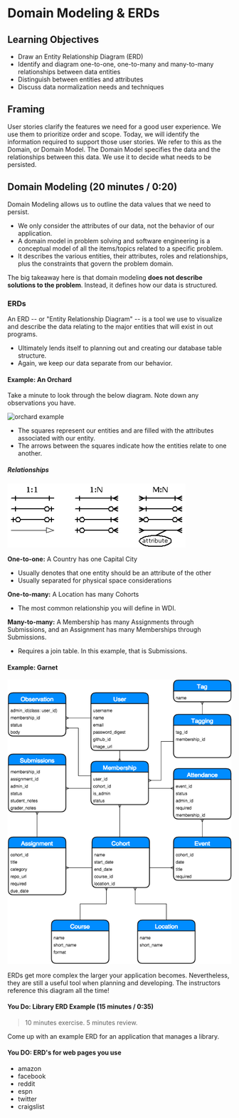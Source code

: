 # Domain Modeling & ERDs

## Learning Objectives

- Draw an Entity Relationship Diagram (ERD)
- Identify and diagram one-to-one, one-to-many and many-to-many relationships between data entities
- Distinguish between entities and attributes
- Discuss data normalization needs and techniques

## Framing

User stories clarify the features we need for a good user experience. We use
them to prioritize order and scope. Today, we will identify the information
required to support those user stories.  We refer to this as the Domain, or
Domain Model. The Domain Model specifies the data and the relationships between
this data. We use it to decide what needs to be persisted.

## Domain Modeling (20 minutes / 0:20)

Domain Modeling allows us to outline the data values that we need to persist.
- We only consider the attributes of our data, not the behavior of our application.
- A domain model in problem solving and software engineering is a conceptual
model of all the items/topics related to a specific problem.
- It describes the various entities, their attributes, roles and relationships,
plus the constraints that govern the problem domain.

The big takeaway here is that domain modeling **does not describe solutions to the problem**. Instead, it defines how our data is structured.

### ERDs

An ERD -- or "Entity Relationship Diagram" -- is a tool we use to visualize and describe the data relating to the
major entities that will exist in out programs.
- Ultimately lends itself to planning out and creating our database table
structure.
- Again, we keep our data separate from our behavior.

#### Example: An Orchard

Take a minute to look through the below diagram. Note down any observations you have.

![orchard example](http://i.imgur.com/QmuMEgC.png)

- The squares represent our entities and are filled with the attributes associated with our entity.
- The arrows between the squares indicate how the entities relate to one another.

##### Relationships

![relationships](images/sample-relationships.png)

**One-to-one:** A Country has one Capital City
- Usually denotes that one entity should be an attribute of the other
- Usually separated for physical space considerations

**One-to-many:** A Location has many Cohorts
- The most common relationship you will define in WDI.

**Many-to-many:** A Membership has many Assignments through Submissions, and an Assignment has many Memberships through Submissions.
- Requires a join table. In this example, that is Submissions.

#### Example: Garnet

![garnet_erd](images/Garnet_ERD.png)

ERDs get more complex the larger your application becomes. Nevertheless, they are still a useful tool when planning and developing. The instructors reference this diagram all the time!

#### You Do: Library ERD Example (15 minutes / 0:35)

> 10 minutes exercise. 5 minutes review.

Come up with an example ERD for an application that manages a library.

#### You DO: ERD's for web pages you use

- amazon
- facebook
- reddit
- espn
- twitter
- craigslist
